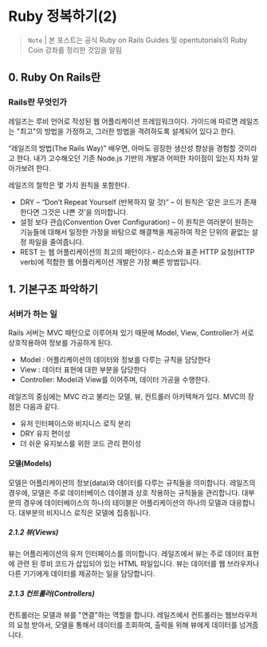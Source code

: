 # Ruby 정복하기(2)
> `Note` | 본 포스트는 공식 Ruby on Rails Guides 및 opentutorials의 Ruby Coin 강좌를 정리한 것임을 알림

## 0. Ruby On Rails란
### Rails란 무엇인가
레일즈는 루비 언어로 작성된 웹 어플리케이션 프레임워크이다.  가이드에 따르면 레일즈는 "최고"의 방법을 가정하고, 그러한 방법을 격려하도록 설계되어 있다고 한다. 

“레일즈의 방법(The Rails Way)” 배우면, 아마도 굉장한 생산성 향상을 경험할 것이라고 한다. 내가 고수해오던 기존 Node.js 기반의 개발과 어떠한 차이점이 있는지 차차 알아가보려 한다.

레일즈의 철학은 몇 가지 원칙을 포함한다.

-   DRY  – “Don’t Repeat Yourself (반복하지 말 것)” – 이 원칙은 ‘같은 코드가 존재한다면 그것은 나쁜 것’을 의미합니다.
-   설정 보다 관습(Convention Over Configuration) – 이 원칙은 여러분이 원하는 기능들에 대해서 일정한 가정을 바탕으로 해결책을 제공하여 작은 단위의 끝없는 설정 파일을 줄여줍니다.
-   REST  는 웹 어플리케이션의 최고의 패턴이다.- 리소스와 표준  HTTP  요청(HTTP  verb)에 적합한 웹 어플리케이션 개발은 가장 빠른 방법입니다.


## 1. 기본구조 파악하기
### 서버가 하는 일
Rails 서버는 MVC 패턴으로 이루어져 있기 때문에 Model, View, Controller가 서로 상호작용하여 정보를 가공하게 된다.

-   Model : 어플리케이션의 데이터와 정보를 다루는 규칙을 담당한다
-   View : 데이터 표현에 대한 부분을 담당한다
-   Controller: Model과 View를 이어주며, 데이터 가공을 수행한다.

레일즈의 중심에는  MVC  라고 불리는 모델, 뷰, 컨트롤러 아키텍쳐가 있다. MVC의 장점은 다음과 같다.

-   유저 인터페이스와 비지니스 로직 분리
-   DRY  유지 편이성
-   더 쉬운 유지보스를 위한 코드 관리 편이성

#### 모델(Models)

모델은 어플리케이션의 정보(data)와 데이터를 다루는 규칙들을 의미합니다. 레일즈의 경우에, 모델은 주로 데이터베이스 데이블과 상호 작용하는 규칙들을 관리합니다. 대부분의 경우에 데이터베이스의 하나의 테이블은 어플리케이션의 하나의 모델과 대응합니다. 대부분의 비지니스 로직은 모델에 집중됩니다.

##### 2.1.2 뷰(Views)

뷰는 어플리케이션의 유저 인터페이스를 의미합니다. 레일즈에서 뷰는 주로 데이터 표현에 관련 된 루비 코드가 삽입되어 있는  HTML  파일입니다. 뷰는 데이터를 웹 브라우저나 다른 기기에게 데이터를 제공하는 일을 담당합니다.

##### 2.1.3 컨트롤러(Controllers)

컨트롤러는 모델과 뷰를 "연결"하는 역할을 합니다. 레일즈에서 컨트롤러는 웹브라우저의 요청 받아서, 모델을 통해서 데이터를 조회하여, 출력을 위해 뷰에게 데이터를 넘겨줍니다.
<!--stackedit_data:
eyJoaXN0b3J5IjpbLTI5MDE0ODg0M119
-->